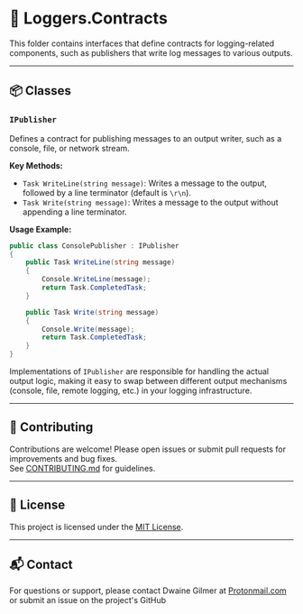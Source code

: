 ﻿# 🧠 Loggers.Contracts

This folder contains interfaces that define contracts for logging-related components, such as publishers that write log messages to various outputs.

---

## 📦 Classes

### `IPublisher`
Defines a contract for publishing messages to an output writer, such as a console, file, or network stream.

**Key Methods:**
- `Task WriteLine(string message)`: Writes a message to the output, followed by a line terminator (default is `\r\n`).
- `Task Write(string message)`: Writes a message to the output without appending a line terminator.

**Usage Example:**
```csharp
public class ConsolePublisher : IPublisher
{
    public Task WriteLine(string message)
    {
        Console.WriteLine(message);
        return Task.CompletedTask;
    }

    public Task Write(string message)
    {
        Console.Write(message);
        return Task.CompletedTask;
    }
}
```

Implementations of `IPublisher` are responsible for handling the actual output logic, making it easy to swap between different output mechanisms (console, file, remote logging, etc.) in your logging infrastructure.

---

## 🤝 Contributing

Contributions are welcome! Please open issues or submit pull requests for improvements and bug fixes.  
See [CONTRIBUTING.md](../../CONTRIBUTING.md) for guidelines.

---

## 📄 License

This project is licensed under the [MIT License](../../LICENSE).

---

## 📬 Contact

For questions or support, please contact Dwaine Gilmer at [Protonmail.com](mailto:dwaine.gilmer@protonmail.com) or submit an issue on the project's GitHub